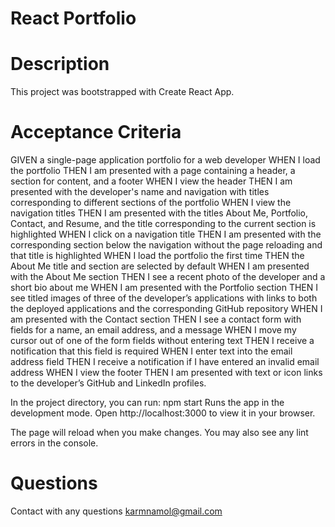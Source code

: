 # React Portfolio



# Description
This project was bootstrapped with Create React App.

 # Acceptance Criteria
GIVEN a single-page application portfolio for a web developer WHEN I load the portfolio THEN I am presented with a page containing a header, a section for content, and a footer WHEN I view the header THEN I am presented with the developer's name and navigation with titles corresponding to different sections of the portfolio WHEN I view the navigation titles THEN I am presented with the titles About Me, Portfolio, Contact, and Resume, and the title corresponding to the current section is highlighted WHEN I click on a navigation title THEN I am presented with the corresponding section below the navigation without the page reloading and that title is highlighted WHEN I load the portfolio the first time THEN the About Me title and section are selected by default WHEN I am presented with the About Me section THEN I see a recent photo of the developer and a short bio about me WHEN I am presented with the Portfolio section THEN I see titled images of three of the developer’s applications with links to both the deployed applications and the corresponding GitHub repository WHEN I am presented with the Contact section THEN I see a contact form with fields for a name, an email address, and a message WHEN I move my cursor out of one of the form fields without entering text THEN I receive a notification that this field is required WHEN I enter text into the email address field THEN I receive a notification if I have entered an invalid email address WHEN I view the footer THEN I am presented with text or icon links to the developer’s GitHub and LinkedIn profiles.

In the project directory, you can run:
npm start
Runs the app in the development mode.
Open http://localhost:3000 to view it in your browser.

The page will reload when you make changes.
You may also see any lint errors in the console.

# Questions
Contact with any questions karmnamol@gmail.com

